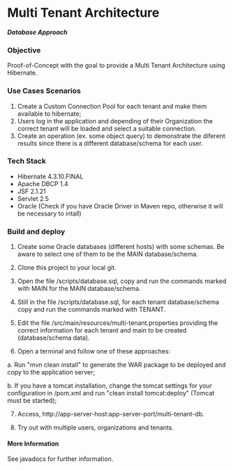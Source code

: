 # Multi Tenant Architecture 
***Database Approach***

### Objective

Proof-of-Concept with the goal to provide a Multi Tenant Architecture using Hibernate.

### Use Cases Scenarios

1. Create a Custom Connection Pool for each tenant and make them available to hibernate;
2. Users log in the application and depending of their Organization the correct tenant will be loaded and select a suitable connection.
3. Create an operation (ex. some object query) to demonstrate the diferent results since there is a different database/schema for each user. 

### Tech Stack

* Hibernate 4.3.10.FINAL
* Apache DBCP 1.4
* JSF 2.1.21
* Servlet 2.5
* Oracle (Check if you have Oracle Driver in Maven repo, otherwise it will be necessary to intall)

### Build and deploy

1. Create some Oracle databases (different hosts) with some schemas. Be aware to select one of them to be the MAIN database/schema.

2. Clone this project to your local git.

3. Open the file /scripts/database.sql, copy and run the commands marked with MAIN for the MAIN database/schema.

4. Still in the file /scripts/database.sql, for each tenant database/schema copy and run the commands marked with TENANT. 

5. Edit the file /src/main/resources/multi-tenant.properties providing the correct information for each tenant and main to be created (database/schema data).

6. Open a terminal and follow one of these approaches:

 a. Run "mvn clean install" to generate the WAR package to be deployed and copy to the application server;
 
 b. If you have a tomcat installation, change the tomcat settings for your configuration in /pom.xml and run "clean install tomcat:deploy" (Tomcat must be started);
 
7. Access, http://app-server-host:app-server-port/multi-tenant-db.

8. Try out with multiple users, organizations and tenants.

#### More Information

See javadocs for further information.